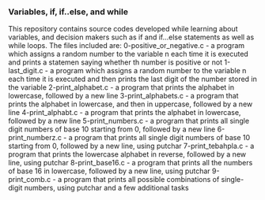 ### Variables, if, if..else, and while ###

This repository contains source codes developed while learning about variables, and decision makers such as 
if and if...else statements as well as while loops. The files included are:
0-positive_or_negative.c - a program which assigns a random number to the variable n each time it is executed and prints a statemen saying whether th number is positive or not
1-last_digit.c - a program which assigns a random number to the variable n each time it is executed and then prints the last digit of the number stored in the variable
2-print_alphabet.c - a program that prints the alphabet in lowercase, followed by a new line
3-print_alphabets.c - a program that prints the alphabet in lowercase, and then in uppercase, followed by a new line
4-print_alphabt.c - a program that prints the alphabet in lowercase, followed by a new line
5-print_numbers.c - a program that prints all single digit numbers of base 10 starting from 0, followed by a new line
6-print_numberz.c - a program that prints all single digit numbers of base 10 starting from 0, followed by a new line, using putchar
7-print_tebahpla.c - a program that prints the lowercase alphabet in reverse, followed by a new line, using putchar
8-print_base16.c - a program that prints all the numbers of base 16 in lowercase, followed by a new line, using putchar
9-print_comb.c - a program that prints all possible combinations of single-digit numbers, using putchar
and a few additional tasks
